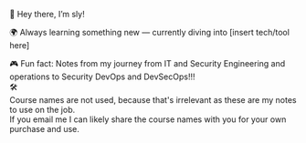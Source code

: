 🌟 Hey there, I’m sly!

🌍 Always learning something new — currently diving into [insert tech/tool here]

🎮 Fun fact: Notes from my journey from IT and Security Engineering and operations to Security DevOps and DevSecOps!!!  
🛠️
<BR>
Course names are not used, because that's irrelevant as these are my notes to use on the job. <BR>
If you email me I can likely share the course names with you for your own purchase and use.
